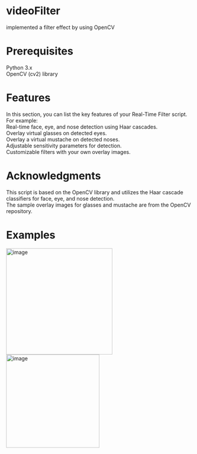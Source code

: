 # videoFilter
implemented a filter effect by using OpenCV  
  
# Prerequisites  
Python 3.x  
OpenCV (cv2) library  
  
# Features  
In this section, you can list the key features of your Real-Time Filter script. For example:  
Real-time face, eye, and nose detection using Haar cascades.  
Overlay virtual glasses on detected eyes.  
Overlay a virtual mustache on detected noses.  
Adjustable sensitivity parameters for detection.  
Customizable filters with your own overlay images.  
  
# Acknowledgments
This script is based on the OpenCV library and utilizes the Haar cascade classifiers for face, eye, and nose detection.  
The sample overlay images for glasses and mustache are from the OpenCV repository.  

# Examples  
<img width="287" alt="image" src="https://github.com/JerryTseee/videoFilter/assets/126223772/64b861c2-7915-441c-a0e5-92e9e800b415">  
    
<img width="252" alt="image" src="https://github.com/JerryTseee/videoFilter/assets/126223772/0c0190e8-c7e1-48ea-bf6a-141434a0d34f">
